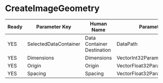 # CreateImageGeometry #

| Ready | Parameter Key | Human Name | Parameter Type | Parameter Class |
|-------|---------------|------------|-----------------|----------------|
| YES | SelectedDataContainer | Data Container Destination | DataPath | DataGroupSelectionParameter |
| YES | Dimensions | Dimensions | VectorInt32Parameter::ValueType | VectorInt32Parameter |
| YES | Origin | Origin | VectorFloat32Parameter::ValueType | VectorFloat32Parameter |
| YES | Spacing | Spacing | VectorFloat32Parameter::ValueType | VectorFloat32Parameter |

